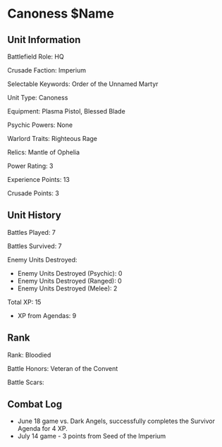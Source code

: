 Canoness $Name
====

Unit Information
----

Battlefield Role: HQ

Crusade Faction: Imperium

Selectable Keywords: Order of the Unnamed Martyr

Unit Type: Canoness

Equipment: Plasma Pistol, Blessed Blade

Psychic Powers: None

Warlord Traits: Righteous Rage

Relics: Mantle of Ophelia

Power Rating: 3

Experience Points: 13

Crusade Points: 3


Unit History
---
Battles Played: 7

Battles Survived: 7

Enemy Units Destroyed:
* Enemy Units Destroyed (Psychic): 0
* Enemy Units Destroyed (Ranged): 0
* Enemy Units Destroyed (Melee): 2

Total XP: 15
* XP from Agendas: 9

Rank
----
Rank: Bloodied

Battle Honors: Veteran of the Convent

Battle Scars:


Combat Log
---
* June 18 game vs. Dark Angels, successfully completes the Survivor Agenda for 4 XP.
* July 14 game - 3 points from Seed of the Imperium